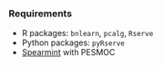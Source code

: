 ### Requirements
- R packages: `bnlearn`, `pcalg`, `Rserve`
- Python packages: `pyRserve`
- [Spearmint](https:://github.com/EduardoGarrido90/Spearmint) with PESMOC

